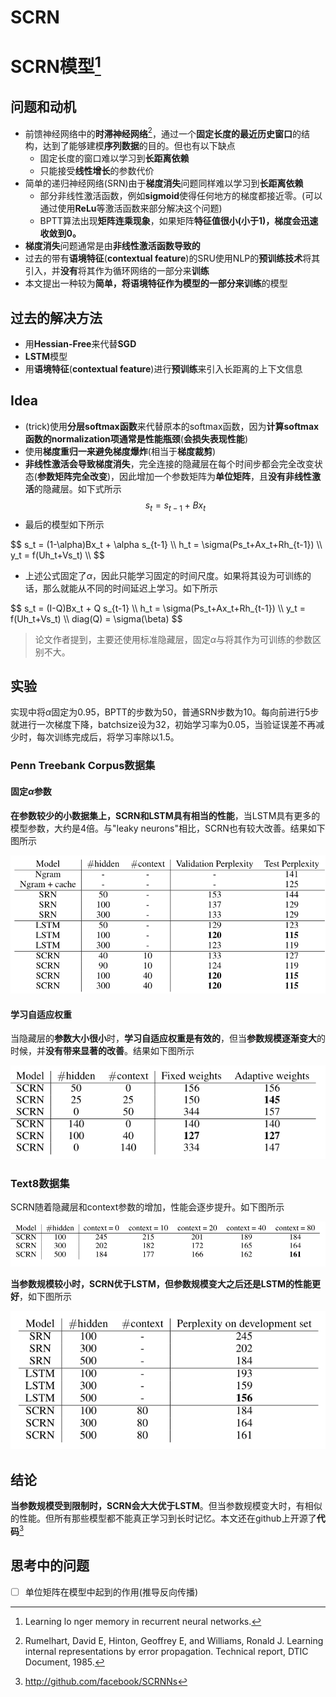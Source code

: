 # SCRN

# SCRN模型[^1]
## 问题和动机
* 前馈神经网络中的**时滞神经网络**[^2]，通过一个**固定长度的最近历史窗口**的结构，达到了能够建模**序列数据**的目的。但也有以下缺点
  * 固定长度的窗口难以学习到**长距离依赖**
  * 只能接受**线性增长**的参数代价
* 简单的递归神经网络(SRN)由于**梯度消失**问题同样难以学习到**长距离依赖**
  * 部分非线性激活函数，例如**sigmoid**使得任何地方的梯度都接近零。(可以通过使用**ReLu**等激活函数来部分解决这个问题)
  * BPTT算法出现**矩阵连乘现象**，如果矩阵**特征值很小(小于1)，梯度会迅速收敛到0。**
* **梯度消失**问题通常是由**非线性激活函数导致的**
* 过去的带有**语境特征**(**contextual feature**)的SRU使用NLP的**预训练技术**将其引入，并**没有**将其作为循环网络的一部分来**训练**
* 本文提出一种较为**简单，将语境特征作为模型的一部分来训练**的模型

## 过去的解决方法
* 用**Hessian-Free**来代替**SGD**
* **LSTM**模型
* 用**语境特征**(**contextual feature**)进行**预训练**来引入长距离的上下文信息

## Idea
* (trick)使用**分层softmax函数**来代替原本的softmax函数，因为**计算softmax函数的normalization项通常是性能瓶颈**(**会损失表现性能**)
* 使用**梯度重归一来避免梯度爆炸**(相当于**梯度裁剪**)
* **非线性激活会导致梯度消失**，完全连接的隐藏层在每个时间步都会完全改变状态(**参数矩阵完全改变**)，因此增加一个参数矩阵为**单位矩阵**，且**没有非线性激活**的隐藏层。如下式所示
$$s_t = s_{t-1}+Bx_t$$
* 最后的模型如下所示

<div>
$$
s_t = (1-\alpha)Bx_t + \alpha s_{t-1} \\
h_t = \sigma(Ps_t+Ax_t+Rh_{t-1}) \\
y_t = f(Uh_t+Vs_t) \\
$$</div>

* 上述公式固定了$\alpha$，因此只能学习固定的时间尺度。如果将其设为可训练的话，那么就能从不同的时间延迟上学习。如下所示

<div>
$$
s_t = (I-Q)Bx_t + Q s_{t-1} \\
h_t = \sigma(Ps_t+Ax_t+Rh_{t-1}) \\
y_t = f(Uh_t+Vs_t) \\
diag(Q) = \sigma(\beta)
$$
</div>

> 论文作者提到，主要还使用标准隐藏层，固定$\alpha$与将其作为可训练的参数区别不大。

## 实验
实现中将$\alpha$固定为0.95，BPTT的步数为50，普通SRN步数为10。每向前进行5步就进行一次梯度下降，batchsize设为32，初始学习率为0.05，当验证误差不再减少时，每次训练完成后，将学习率除以1.5。
### Penn Treebank Corpus数据集
#### 固定$\alpha$参数
**在参数较少的小数据集上，SCRN和LSTM具有相当的性能**，当LSTM具有更多的模型参数，大约是4倍。与"leaky neurons"相比，SCRN也有较大改善。结果如下图所示

![Penn Treebank Corpus数据集](/SCRN/PennTreebankCorpus固定参数.png "固定参数")

#### 学习自适应权重
当隐藏层的**参数大小很小**时，**学习自适应权重是有效的**，但当**参数规模逐渐变大**的时候，并**没有带来显著的改善**。结果如下图所示

![Penn Treebank Corpus数据集](/SCRN/PennTreebankCorpus训练参数.png "学习自适应权重")


### Text8数据集
SCRN随着隐藏层和context参数的增加，性能会逐步提升。如下图所示

![Text8数据集](/SCRN/Text8自我比较.png)


**当参数规模较小时，SCRN优于LSTM，但参数规模变大之后还是LSTM的性能更好**，如下图所示

![Text8数据集](/SCRN/Text8与LSTM对比.png "SRN，LSTM与SCRN的对比")

## 结论
**当参数规模受到限制时，SCRN会大大优于LSTM**。但当参数规模变大时，有相似的性能。但所有那些模型都不能真正学习到长时记忆。本文还在github上开源了**代码**[^3]

## 思考中的问题
- [ ] 单位矩阵在模型中起到的作用(推导反向传播)



[^1]:Learning lo
nger memory in recurrent neural networks.
[^2]:Rumelhart, David E, Hinton, Geoffrey E, and Williams, Ronald J. Learning internal representations
by error propagation. Technical report, DTIC Document, 1985.
[^3]: http://github.com/facebook/SCRNNs
